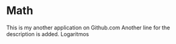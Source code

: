 # Math
This is my another application on Github.com
Another line for the description is added.
Logaritmos
